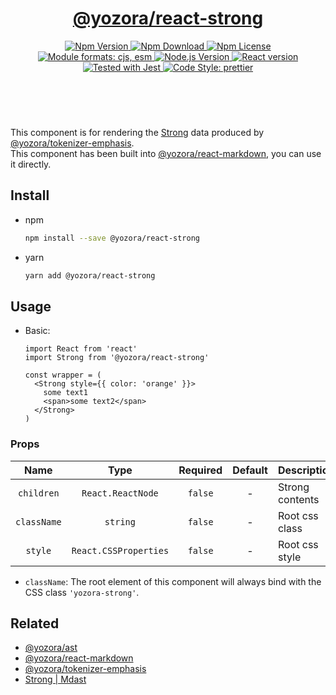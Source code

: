 <header>
  <h1 align="center">
    <a href="https://github.com/guanghechen/yozora-react/tree/master/packages/strong#readme">@yozora/react-strong</a>
  </h1>
  <div align="center">
    <a href="https://www.npmjs.com/package/@yozora/react-strong">
      <img
        alt="Npm Version"
        src="https://img.shields.io/npm/v/@yozora/react-strong.svg"
      />
    </a>
    <a href="https://www.npmjs.com/package/@yozora/react-strong">
      <img
        alt="Npm Download"
        src="https://img.shields.io/npm/dm/@yozora/react-strong.svg"
      />
    </a>
    <a href="https://www.npmjs.com/package/@yozora/react-strong">
      <img
        alt="Npm License"
        src="https://img.shields.io/npm/l/@yozora/react-strong.svg"
      />
    </a>
    <a href="#install">
      <img
        alt="Module formats: cjs, esm"
        src="https://img.shields.io/badge/module_formats-cjs%2C%20esm-green.svg"
      />
    </a>
    <a href="https://github.com/nodejs/node">
      <img
        alt="Node.js Version"
        src="https://img.shields.io/node/v/@yozora/react-strong"
      />
    </a>
    <a href="https://github.com/facebook/react">
      <img
        alt="React version"
        src="https://img.shields.io/npm/dependency-version/@yozora/react-strong/peer/react"
      />
    </a>
    <a href="https://github.com/facebook/jest">
      <img
        alt="Tested with Jest"
        src="https://img.shields.io/badge/tested_with-jest-9c465e.svg"
      />
    </a>
    <a href="https://github.com/prettier/prettier">
      <img
        alt="Code Style: prettier"
        src="https://img.shields.io/badge/code_style-prettier-ff69b4.svg?style=flat-square"
      />
    </a>
  </div>
</header>
<br/>

This component is for rendering the [Strong][@yozora/ast] data produced by
[@yozora/tokenizer-emphasis][].\
This component has been built into [@yozora/react-markdown][], you can use it directly.


## Install

* npm

  ```bash
  npm install --save @yozora/react-strong
  ```

* yarn

  ```bash
  yarn add @yozora/react-strong
  ```

## Usage

* Basic:

  ```tsx
  import React from 'react'
  import Strong from '@yozora/react-strong'

  const wrapper = (
    <Strong style={{ color: 'orange' }}>
      some text1
      <span>some text2</span>
    </Strong>
  )
  ```

### Props

Name        | Type                  | Required  | Default | Description
:----------:|:---------------------:|:---------:|:-------:|:-------------
`children`  | `React.ReactNode`     | `false`   | -       | Strong contents
`className` | `string`              | `false`   | -       | Root css class
`style`     | `React.CSSProperties` | `false`   | -       | Root css style

* `className`: The root element of this component will always bind with the
  CSS class `'yozora-strong'`.


## Related

* [@yozora/ast][]
* [@yozora/react-markdown][]
* [@yozora/tokenizer-emphasis][]
* [Strong | Mdast][mdast]


[@yozora/ast]: https://www.npmjs.com/package/@yozora/ast#strong
[@yozora/react-markdown]: https://www.npmjs.com/package/@yozora/react-markdown
[@yozora/tokenizer-emphasis]: https://www.npmjs.com/package/@yozora/tokenizer-emphasis
[mdast]: https://github.com/syntax-tree/mdast#strong
